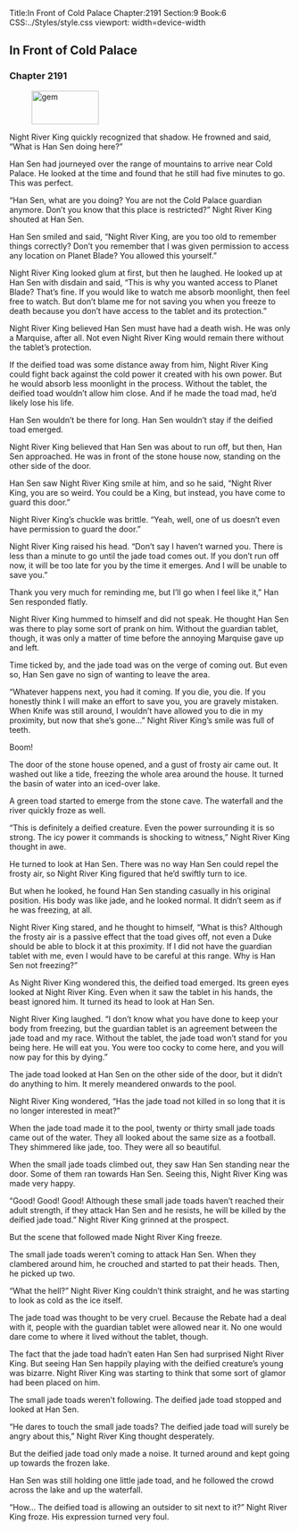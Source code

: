 Title:In Front of Cold Palace 
Chapter:2191 
Section:9 
Book:6 
CSS:../Styles/style.css 
viewport: width=device-width
  
## In Front of Cold Palace
### Chapter 2191 
<figure>
	<img src="../Images/gem.gif" alt="gem" id="gem" width="120" height="60" />
</figure>
  

  
  Night River King quickly recognized that shadow. He frowned and said, “What is Han Sen doing here?”

Han Sen had journeyed over the range of mountains to arrive near Cold Palace. He looked at the time and found that he still had five minutes to go. This was perfect.

“Han Sen, what are you doing? You are not the Cold Palace guardian anymore. Don’t you know that this place is restricted?” Night River King shouted at Han Sen.

Han Sen smiled and said, “Night River King, are you too old to remember things correctly? Don’t you remember that I was given permission to access any location on Planet Blade? You allowed this yourself.”

Night River King looked glum at first, but then he laughed. He looked up at Han Sen with disdain and said, “This is why you wanted access to Planet Blade? That’s fine. If you would like to watch me absorb moonlight, then feel free to watch. But don’t blame me for not saving you when you freeze to death because you don’t have access to the tablet and its protection.”

Night River King believed Han Sen must have had a death wish. He was only a Marquise, after all. Not even Night River King would remain there without the tablet’s protection.

If the deified toad was some distance away from him, Night River King could fight back against the cold power it created with his own power. But he would absorb less moonlight in the process. Without the tablet, the deified toad wouldn’t allow him close. And if he made the toad mad, he’d likely lose his life.

Han Sen wouldn’t be there for long. Han Sen wouldn’t stay if the deified toad emerged.

Night River King believed that Han Sen was about to run off, but then, Han Sen approached. He was in front of the stone house now, standing on the other side of the door.

Han Sen saw Night River King smile at him, and so he said, “Night River King, you are so weird. You could be a King, but instead, you have come to guard this door.”

Night River King’s chuckle was brittle. “Yeah, well, one of us doesn’t even have permission to guard the door.”

Night River King raised his head. “Don’t say I haven’t warned you. There is less than a minute to go until the jade toad comes out. If you don’t run off now, it will be too late for you by the time it emerges. And I will be unable to save you.”

Thank you very much for reminding me, but I’ll go when I feel like it,” Han Sen responded flatly.

Night River King hummed to himself and did not speak. He thought Han Sen was there to play some sort of prank on him. Without the guardian tablet, though, it was only a matter of time before the annoying Marquise gave up and left.

Time ticked by, and the jade toad was on the verge of coming out. But even so, Han Sen gave no sign of wanting to leave the area.

“Whatever happens next, you had it coming. If you die, you die. If you honestly think I will make an effort to save you, you are gravely mistaken. When Knife was still around, I wouldn’t have allowed you to die in my proximity, but now that she’s gone…” Night River King’s smile was full of teeth.

Boom!

The door of the stone house opened, and a gust of frosty air came out. It washed out like a tide, freezing the whole area around the house. It turned the basin of water into an iced-over lake.

A green toad started to emerge from the stone cave. The waterfall and the river quickly froze as well.

“This is definitely a deified creature. Even the power surrounding it is so strong. The icy power it commands is shocking to witness,” Night River King thought in awe.

He turned to look at Han Sen. There was no way Han Sen could repel the frosty air, so Night River King figured that he’d swiftly turn to ice.

But when he looked, he found Han Sen standing casually in his original position. His body was like jade, and he looked normal. It didn’t seem as if he was freezing, at all.

Night River King stared, and he thought to himself, “What is this? Although the frosty air is a passive effect that the toad gives off, not even a Duke should be able to block it at this proximity. If I did not have the guardian tablet with me, even I would have to be careful at this range. Why is Han Sen not freezing?”

As Night River King wondered this, the deified toad emerged. Its green eyes looked at Night River King. Even when it saw the tablet in his hands, the beast ignored him. It turned its head to look at Han Sen.

Night River King laughed. “I don’t know what you have done to keep your body from freezing, but the guardian tablet is an agreement between the jade toad and my race. Without the tablet, the jade toad won’t stand for you being here. He will eat you. You were too cocky to come here, and you will now pay for this by dying.”

The jade toad looked at Han Sen on the other side of the door, but it didn’t do anything to him. It merely meandered onwards to the pool.

Night River King wondered, “Has the jade toad not killed in so long that it is no longer interested in meat?”

When the jade toad made it to the pool, twenty or thirty small jade toads came out of the water. They all looked about the same size as a football. They shimmered like jade, too. They were all so beautiful.

When the small jade toads climbed out, they saw Han Sen standing near the door. Some of them ran towards Han Sen. Seeing this, Night River King was made very happy.

“Good! Good! Good! Although these small jade toads haven’t reached their adult strength, if they attack Han Sen and he resists, he will be killed by the deified jade toad.” Night River King grinned at the prospect.

But the scene that followed made Night River King freeze.

The small jade toads weren’t coming to attack Han Sen. When they clambered around him, he crouched and started to pat their heads. Then, he picked up two.

“What the hell?” Night River King couldn’t think straight, and he was starting to look as cold as the ice itself.

The jade toad was thought to be very cruel. Because the Rebate had a deal with it, people with the guardian tablet were allowed near it. No one would dare come to where it lived without the tablet, though.

The fact that the jade toad hadn’t eaten Han Sen had surprised Night River King. But seeing Han Sen happily playing with the deified creature’s young was bizarre. Night River King was starting to think that some sort of glamor had been placed on him.

The small jade toads weren’t following. The deified jade toad stopped and looked at Han Sen.

“He dares to touch the small jade toads? The deified jade toad will surely be angry about this,” Night River King thought desperately.

But the deified jade toad only made a noise. It turned around and kept going up towards the frozen lake.

Han Sen was still holding one little jade toad, and he followed the crowd across the lake and up the waterfall.

“How… The deified toad is allowing an outsider to sit next to it?” Night River King froze. His expression turned very foul.
